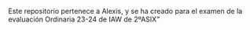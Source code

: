 Este repositorio pertenece a Alexis, y se ha creado para el examen de la evaluación Ordinaria 23-24 de IAW de 2ºASIX”
